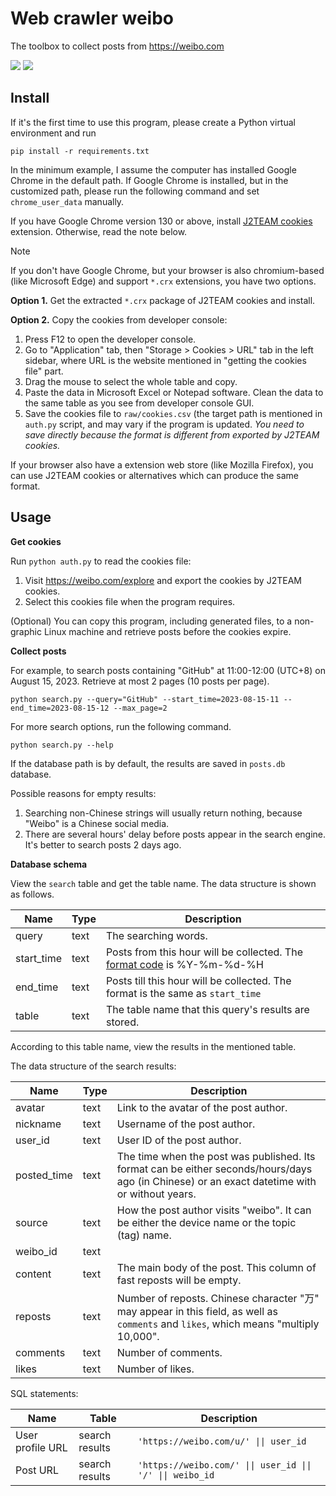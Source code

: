 # Web crawler weibo

 The toolbox to collect posts from https://weibo.com

![](https://shields.io/badge/dependencies-Python_3.12-blue)
![](https://shields.io/badge/OS-Windows_10_64--bit-navy)

## Install

If it's the first time to use this program, please create a Python virtual environment and run

```
pip install -r requirements.txt
```

In the minimum example, I assume the computer has installed Google Chrome in the default path. If Google Chrome is installed, but in the customized path, please run the following command and set `chrome_user_data` manually.

If you have Google Chrome version 130 or above, install [J2TEAM cookies](https://chromewebstore.google.com/detail/j2team-cookies/okpidcojinmlaakglciglbpcpajaibco) extension. Otherwise, read the note below.

> [!NOTE]
>
> If you don't have Google Chrome, but your browser is also chromium-based (like Microsoft Edge) and support `*.crx` extensions, you have two options.
>
> **Option 1.**  Get the extracted `*.crx` package of J2TEAM cookies and install.
>
> **Option 2.**  Copy the cookies from developer console:
>
> 1. Press F12 to open the developer console.
> 2. Go to "Application" tab, then "Storage > Cookies > URL" tab in the left sidebar, where URL is the website mentioned in "getting the cookies file" part.
> 3. Drag the mouse to select the whole table and copy.
> 4. Paste the data in Microsoft Excel or Notepad software. Clean the data to the same table as you see from developer console GUI.
> 5. Save the cookies file to `raw/cookies.csv` (the target path is mentioned in `auth.py` script, and may vary if the program is updated. *You need to save directly because the format is different from exported by J2TEAM cookies.*
>
> If your browser also have a extension web store (like Mozilla Firefox), you can use J2TEAM cookies or alternatives which can produce the same format.



## Usage

**Get cookies**

Run `python auth.py` to read the cookies file:

1. Visit https://weibo.com/explore and export the cookies by J2TEAM cookies.
2. Select this cookies file when the program requires.

(Optional) You can copy this program, including generated files, to a non-graphic Linux machine and retrieve posts before the cookies expire.

**Collect posts**

For example, to search posts containing "GitHub" at 11:00-12:00 (UTC+8) on August 15, 2023. Retrieve at most 2 pages (10 posts per page).

```
python search.py --query="GitHub" --start_time=2023-08-15-11 --end_time=2023-08-15-12 --max_page=2
```

For more search options, run the following command.

```
python search.py --help
```

If the database path is by default, the results are saved in `posts.db` database.

Possible reasons for empty results:

1. Searching non-Chinese strings will usually return nothing, because "Weibo" is a Chinese social media. 
2. There are several hours' delay before posts appear in the search engine. It's better to search posts 2 days ago.

**Database schema**

View the `search` table and get the table name. The data structure is shown as follows.

| Name       | Type | Description                                                  |
| ---------- | ---- | ------------------------------------------------------------ |
| query      | text | The searching words.                                         |
| start_time | text | Posts from this hour will be collected. The [format code](https://docs.python.org/3/library/datetime.html#strftime-and-strptime-format-codes) is %Y-%m-%d-%H |
| end_time   | text | Posts till this hour will be collected. The format is the same as `start_time` |
| table      | text | The table name that this query's results are stored.         |

According to this table name, view the results in the mentioned table.


The data structure of the search results:

| Name        | Type | Description                                                  |
| ----------- | ---- | ------------------------------------------------------------ |
| avatar      | text | Link to the avatar of the post author.                       |
| nickname    | text | Username of the post author.                                 |
| user_id     | text | User ID of the post author.                                  |
| posted_time | text | The time when the post was published. Its format can be either seconds/hours/days ago (in Chinese) or an exact datetime with or without years. |
| source      | text | How the post author visits "weibo". It can be either the device name or the topic (tag) name. |
| weibo_id    | text |                                                              |
| content     | text | The main body of the post. This column of fast reposts will be empty. |
| reposts     | text | Number of reposts. Chinese character "万" may appear in this field, as well as `comments` and `likes`, which means "multiply 10,000". |
| comments    | text | Number of comments.                                          |
| likes       | text | Number of likes.                                             |

SQL statements:

<table>
<thead>
<tr><th>Name</th><th>Table</th><th>Description</th></tr>
</thead>
<tbody>
    <tr>
        <td>User profile URL</td>
        <td>search results</td>
        <td><code>'https://weibo.com/u/' || user_id</code></td>
    </tr>
    <tr>
        <td>Post URL</td>
        <td>search results</td>
        <td><code>'https://weibo.com/' || user_id || '/' || weibo_id</code></td>
    </tr>
</tbody>
</table>
